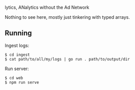 lytics, ANalytics without the Ad Network

Nothing to see here, mostly just tinkering with typed arrays.

## Running

Ingest logs:

```
$ cd ingest
$ cat path/to/all/my/logs | go run . path/to/output/dir
```

Run server:

```
$ cd web
$ npm run serve
```

